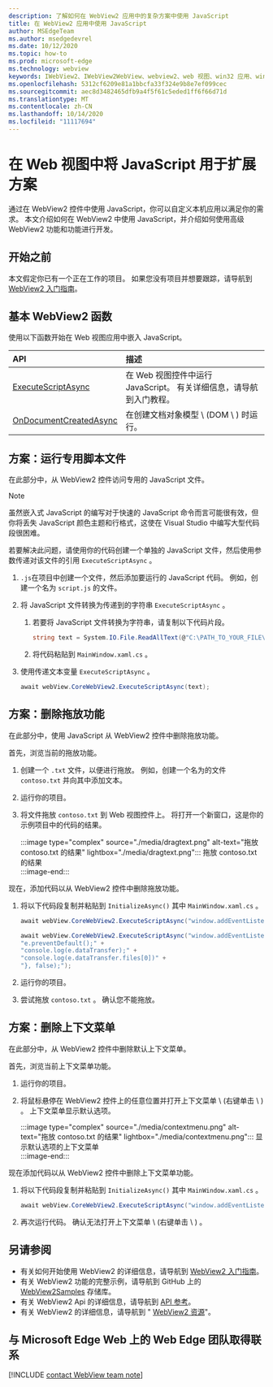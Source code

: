 ```yaml
---
description: 了解如何在 WebView2 应用中的复杂方案中使用 JavaScript
title: 在 WebView2 应用中使用 JavaScript
author: MSEdgeTeam
ms.author: msedgedevrel
ms.date: 10/12/2020
ms.topic: how-to
ms.prod: microsoft-edge
ms.technology: webview
keywords: IWebView2、IWebView2WebView、webview2、web 视图、win32 应用、win32、edge、ICoreWebView2、ICoreWebView2Host、浏览器控件、边缘 html
ms.openlocfilehash: 5312cf6209e81a1bbcfa33f324e9b8e7ef099cec
ms.sourcegitcommit: aec8d3482465dfb9a4f5f61c5eded1ff6f66d71d
ms.translationtype: MT
ms.contentlocale: zh-CN
ms.lasthandoff: 10/14/2020
ms.locfileid: "11117694"
---
```

# 在 Web 视图中将 JavaScript 用于扩展方案  

通过在 WebView2 控件中使用 JavaScript，你可以自定义本机应用以满足你的需求。  本文介绍如何在 WebView2 中使用 JavaScript，并介绍如何使用高级 WebView2 功能和功能进行开发。  

## 开始之前  

本文假定你已有一个正在工作的项目。  如果您没有项目并想要跟踪，请导航到 [WebView2 入门指南][Webview2GettingstartedWpf]。  

## 基本 WebView2 函数  

使用以下函数开始在 Web 视图应用中嵌入 JavaScript。  

| API  | 描述  |
|:--- |:--- |  
| [ExecuteScriptAsync][Webview2ReferenceWpf09515MicrosoftWebExecutescriptasync] | 在 Web 视图控件中运行 JavaScript。 有关详细信息，请导航到入门教程。 |
| [OnDocumentCreatedAsync][Webview2ReferenceWin3209538Icorewebview2Addscripttoexecuteondocumentcreated] | 在创建文档对象模型 \ (DOM \ ) 时运行。 |
      
## 方案：运行专用脚本文件  

在此部分中，从 WebView2 控件访问专用的 JavaScript 文件。  

> [!NOTE]
> 虽然嵌入式 JavaScript 的编写对于快速的 JavaScript 命令而言可能很有效，但你将丢失 JavaScript 颜色主题和行格式，这使在 Visual Studio 中编写大型代码段很困难。  

若要解决此问题，请使用你的代码创建一个单独的 JavaScript 文件，然后使用参数传递对该文件的引用 `ExecuteScriptAsync` 。  

1.  `.js`在项目中创建一个文件，然后添加要运行的 JavaScript 代码。  例如，创建一个名为 `script.js` 的文件。  
1.  将 JavaScript 文件转换为传递到的字符串 `ExecuteScriptAsync` 。  
    1.  若要将 JavaScript 文件转换为字符串，请复制以下代码片段。  
        
        ```csharp
        string text = System.IO.File.ReadAllText(@"C:\PATH_TO_YOUR_FILE\script.js");
        ```  
        
    1.  将代码粘贴到 `MainWindow.xaml.cs` 。  
1.  使用传递文本变量 `ExecuteScriptAsync` 。  
    
    ```csharp
    await webView.CoreWebView2.ExecuteScriptAsync(text);
    ```  

## 方案：删除拖放功能  

在此部分中，使用 JavaScript 从 WebView2 控件中删除拖放功能。  

首先，浏览当前的拖放功能。  

1.  创建一个 `.txt` 文件，以便进行拖放。  例如，创建一个名为的文件 `contoso.txt` 并向其中添加文本。  
1.  运行你的项目。  
1.  将文件拖放 `contoso.txt` 到 Web 视图控件上。  将打开一个新窗口，这是你的示例项目中的代码的结果。  
    
    :::image type="complex" source="./media/dragtext.png" alt-text="拖放 contoso.txt 的结果" lightbox="./media/dragtext.png":::
       拖放 contoso.txt 的结果  
    :::image-end:::  

现在，添加代码以从 WebView2 控件中删除拖放功能。  

1.  将以下代码段复制并粘贴到 `InitializeAsync()` 其中 `MainWindow.xaml.cs` 。   
            
    ```csharp   
    await webView.CoreWebView2.ExecuteScriptAsync("window.addEventListener('dragover',function(e){e.preventDefault();},false);");
    
    await webView.CoreWebView2.ExecuteScriptAsync("window.addEventListener('drop',function(e){" +
    "e.preventDefault();" +
    "console.log(e.dataTransfer);" +
    "console.log(e.dataTransfer.files[0])" +
    "}, false);");
    ```  
          
1.  运行你的项目。  
1.  尝试拖放 `contoso.txt` 。  确认您不能拖放。  

## 方案：删除上下文菜单  

在此部分中，从 WebView2 控件中删除默认上下文菜单。  

首先，浏览当前上下文菜单功能。  

1.  运行你的项目。  
1.  将鼠标悬停在 WebView2 控件上的任意位置并打开上下文菜单 \ (右键单击 \ ) 。  上下文菜单显示默认选项。  
    
    :::image type="complex" source="./media/contextmenu.png" alt-text="拖放 contoso.txt 的结果" lightbox="./media/contextmenu.png":::
       显示默认选项的上下文菜单  
    :::image-end:::  
    
现在添加代码以从 WebView2 控件中删除上下文菜单功能。  

1.  将以下代码段复制并粘贴到 `InitializeAsync()` 其中 `MainWindow.xaml.cs` 。    
        
    ```csharp   
    await webView.CoreWebView2.ExecuteScriptAsync("window.addEventListener('contextmenu', window => {window.preventDefault();});");
    ```  

1.  再次运行代码。  确认无法打开上下文菜单 \ (右键单击 \ ) 。  
   
## 另请参阅  

*   有关如何开始使用 WebView2 的详细信息，请导航到 [WebView2 入门指南][Webview2MainGettingStarted]。  
*   有关 WebView2 功能的完整示例，请导航到 GitHub 上的 [WebView2Samples][GithubMicrosoftedgeWebview2samples] 存储库。  
*   有关 WebView2 Api 的详细信息，请导航到 [API 参考][Webview2ApiReference]。  
*   有关 WebView2 的详细信息，请导航到 " [WebView2 资源][Webview2MainNextSteps]"。  

## 与 Microsoft Edge Web 上的 Web Edge 团队取得联系  

[!INCLUDE [contact WebView team note](../includes/contact-webview-team-note.md)]  

<!-- links -->  

[DevtoolsGuideChromiumMain]: ../../devtools-guide-chromium.md "Microsoft Edge (Chromium) 开发工具 |Microsoft 文档"  


[Webview2ApiReference]: ../webview2-api-reference.md "Microsoft Edge WebView2 API 参考 |Microsoft 文档"  
[Webview2GettingstartedWpf]: ../gettingstarted/wpf.md "WPF 中的 WebView2 入门 (预览版) |Microsoft 文档"  
[Webview2MainGettingStarted]: ../index.md#getting-started "入门-Microsoft Edge WebView2 简介 (预览版) |Microsoft 文档"  
[Webview2MainNextSteps]: ../index.md#next-steps "后续步骤-Microsoft Edge WebView2 简介 (预览) |Microsoft 文档"  
[Webview2ReferenceWin3209538Icorewebview2Addscripttoexecuteondocumentcreated]: ../reference/win32/0-9-538/icorewebview2.md#addscripttoexecuteondocumentcreated "AddScriptToExecuteOnDocumentCreated-0.9.579-interface ICoreWebView2 |Microsoft 文档"  
[Webview2ReferenceWpf09515MicrosoftWebExecutescriptasync]: ../reference/wpf/0-9-515/microsoft-web-webview2-wpf-webview2.md#executescriptasync "ExecuteScriptAsync-WebView2 | WebView2 类 |Microsoft 文档"  

[GithubMicrosoftedgeWebview2samples]: https://github.com/MicrosoftEdge/WebView2Samples "WebView2 示例-MicrosoftEdge/WebView2Samples |GitHub"  
